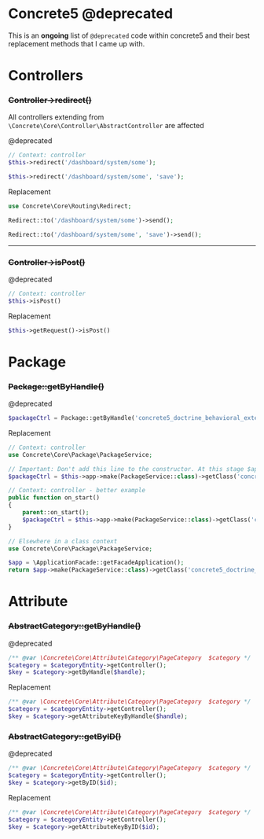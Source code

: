 # Concrete5 @deprecated

This is an **ongoing** list of `@deprecated` code within concrete5 and their best replacement methods that I came up with.


# Controllers

### ~~Controller->redirect()~~
All controllers extending from `\Concrete\Core\Controller\AbstractController` are affected

@deprecated
```php
// Context: controller
$this->redirect('/dashboard/system/some');

$this->redirect('/dashboard/system/some', 'save');
```
Replacement
```php
use Concrete\Core\Routing\Redirect;

Redirect::to('/dashboard/system/some')->send();

Redirect::to('/dashboard/system/some', 'save')->send();
```
---

### ~~Controller->isPost()~~
@deprecated
```php
// Context: controller
$this->isPost()
```
Replacement
```php
$this->getRequest()->isPost()
```


# Package

### ~~Package::getByHandle()~~
@deprecated
```php
$packageCtrl = Package::getByHandle('concrete5_doctrine_behavioral_extensions');
```
Replacement
```php
// Context: controller
use Concrete\Core\Package\PackageService;

// Important: Don't add this line to the constructor. At this stage $app will be "null"
$packageCtrl = $this->app->make(PackageService::class)->getClass('concrete5_doctrine_behavioral_extensions');
```
```php
// Context: controller - better example
public function on_start()
{
    parent::on_start();
    $packageCtrl = $this->app->make(PackageService::class)->getClass('concrete5_doctrine_behavioral_extensions');
}
```
```php
// Elsewhere in a class context
use Concrete\Core\Package\PackageService;

$app = \ApplicationFacade::getFacadeApplication();
return $app->make(PackageService::class)->getClass('concrete5_doctrine_behavioral_extensions');
```

# Attribute

### ~~AbstractCategory::getByHandle()~~
@deprecated
```php
/** @var \Concrete\Core\Attribute\Category\PageCategory  $category */
$category = $categoryEntity->getController();
$key = $category->getByHandle($handle);
```

Replacement
```php
/** @var \Concrete\Core\Attribute\Category\PageCategory  $category */
$category = $categoryEntity->getController();
$key = $category->getAttributeKeyByHandle($handle);
```

### ~~AbstractCategory::getByID()~~
@deprecated
```php
/** @var \Concrete\Core\Attribute\Category\PageCategory  $category */
$category = $categoryEntity->getController();
$key = $category->getByID($id);
```

Replacement
```php
/** @var \Concrete\Core\Attribute\Category\PageCategory  $category */
$category = $categoryEntity->getController();
$key = $category->getAttributeKeyByID($id);
```
